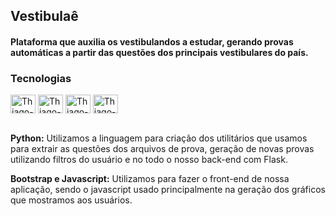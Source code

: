 <h2>Vestibulaê</h2>
<h4> Plataforma que auxilia os vestibulandos a estudar, gerando provas automáticas a partir das questões dos principais vestibulares do país. </h4>
<h3>Tecnologias</h3>
<div style="display: inline_block">
<img align="center" alt="Thiago-JS" height="30" width="40" src="https://cdn.jsdelivr.net/gh/devicons/devicon/icons/javascript/javascript-original.svg">
<img align="center" alt="Thiago-PY" height="30" width="40" src="https://cdn.jsdelivr.net/gh/devicons/devicon/icons/python/python-original.svg">
<img  align="center" alt="Thiago-PY" height="30" width="40" src="https://cdn.jsdelivr.net/gh/devicons/devicon@latest/icons/bootstrap/bootstrap-original.svg" />
<img align="center" alt="Thiago-Flask" height="30" width="40" src="https://cdn.jsdelivr.net/gh/devicons/devicon@latest/icons/flask/flask-original-wordmark.svg">    
</div>
<br>
<p><b>Python:</b> Utilizamos a linguagem para criação dos utilitários que usamos para extrair as questões dos arquivos de prova, geração de novas provas utilizando filtros do usuário e no todo o nosso back-end com Flask.</p>
<p><b>Bootstrap e Javascript:</b> Utilizamos para fazer o front-end de nossa aplicação, sendo o javascript usado principalmente na geração dos gráficos que mostramos aos usuários.</p>


